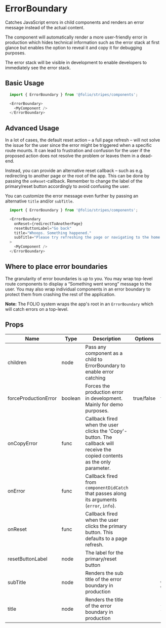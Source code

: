 # ErrorBoundary
Catches JavaScript errors in child components and renders an error message instead of the actual content.

The component will automatically render a more user-friendly error in production which hides technical information such as the error stack at first glance but enables the option to reveal it and copy it for debugging purposes.

The error stack will be visible in development to enable developers to immediately see the error stack.

## Basic Usage
```js
  import { ErrorBoundary } from '@folio/stripes/components';

  <ErrorBoundary>
    <MyComponent />
  </ErrorBoundary>
```

## Advanced Usage
In a lot of cases, the default reset action – a full page refresh – will not solve the issue for the user since the error might be triggered when a specific route mounts. It can lead to frustration and confusion for the user if the proposed action does not resolve the problem or leaves them in a dead-end.

Instead, you can provide an alternative reset callback – such as e.g. redirecting to another page or the root of the app. This can be done by passing the `onReset`-callback. Remember to change the label of the primary/reset button accordingly to avoid confusing the user.

You can customize the error message even further by passing an alternative `title` and/or `subTitle`.

```js
  import { ErrorBoundary } from '@folio/stripes/components';

  <ErrorBoundary
    onReset={redirectToAnotherPage}
    resetButtonLabel="Go back"
    title="Whoops. Something happened."
    subTitle="Please try refreshing the page or navigating to the home page."
  >
    <MyComponent />
  </ErrorBoundary>
```

## Where to place error boundaries
The granularity of error boundaries is up to you. You may wrap top-level route components to display a “Something went wrong” message to the user. You may also wrap individual components in an error boundary to protect them from crashing the rest of the application.

**Note:** The FOLIO system wraps the app's root in an `ErrorBoundary` which will catch errors on a top-level.

## Props
Name | Type | Description | Options | Default
--- | --- | --- | --- | ---
children | node | Pass any component as a child to ErrorBoundary to enable error catching | |
forceProductionError | boolean | Forces the production error in development. Mainly for demo purposes. | true/false | false
onCopyError | func | Callback fired when the user clicks the 'Copy'-button. The callback will receive the copied contents as the only parameter.  | |
onError | func | Callback fired from `componentDidCatch` that passes along its arguments (`error`, `info`). | |
onReset | func | Callback fired when the user clicks the primary button. This defaults to a page refresh.  | |
resetButtonLabel | node | The label for the primary/reset button | | `"Refresh page"`
subTitle | node | Renders the sub title of the error boundary in production | | `"Something went wrong"`
title | node | Renders the title of the error boundary in production | | `"Refresh the page to continue."`
